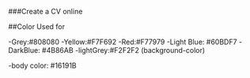 

###Create a CV online

##Color Used for

-Grey:#808080
-Yellow:#F7F692
-Red:#F77979
-Light Blue: #60BDF7
-DarkBlue: #4B86AB
-lightGrey:#F2F2F2 (background-color)


-body color: #16191B


